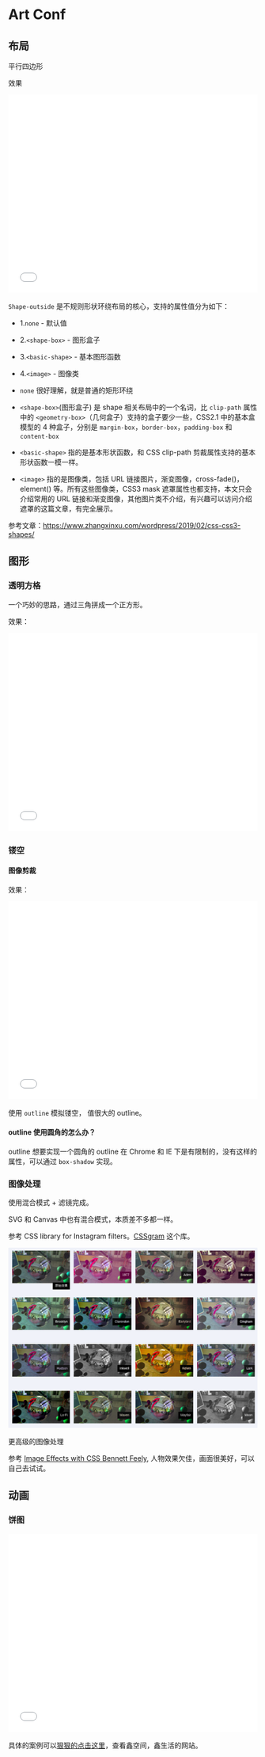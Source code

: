 # Art Conf

<!-- 回来练习一下 CSS Conf 上讲到的案例 -->

## 布局

平行四边形

效果 

<iframe height="400" style="width: 100%;" scrolling="no" title="css-shape" src="//codepen.io/alvinmi/embed/dLVZGw/?height=265&theme-id=0&default-tab=html,result" frameborder="no" allowtransparency="true" allowfullscreen="true">
  See the Pen <a href='https://codepen.io/alvinmi/pen/dLVZGw/'>css-shape</a> by YuHui
  (<a href='https://codepen.io/alvinmi'>@alvinmi</a>) on <a href='https://codepen.io'>CodePen</a>.
</iframe>

`Shape-outside` 是不规则形状环绕布局的核心，支持的属性值分为如下：

- 1.`none` - 默认值
- 2.`<shape-box>` - 图形盒子
- 3.`<basic-shape>` - 基本图形函数
- 4.`<image>` - 图像类

- `none` 很好理解，就是普通的矩形环绕
- `<shape-box>`(图形盒子) 是 shape 相关布局中的一个名词，比 `clip-path` 属性中的 `<geometry-box>`（几何盒子）支持的盒子要少一些，CSS2.1 中的基本盒模型的 4 种盒子，分别是 `margin-box`，`border-box`，`padding-box` 和 `content-box`
- `<basic-shape>` 指的是基本形状函数，和 CSS clip-path 剪裁属性支持的基本形状函数一模一样。
- `<image>` 指的是图像类，包括 URL 链接图片，渐变图像，cross-fade()，element() 等。所有这些图像类，CSS3 mask 遮罩属性也都支持，本文只会介绍常用的 URL 链接和渐变图像，其他图片类不介绍，有兴趣可以访问介绍遮罩的这篇文章，有完全展示。

参考文章：https://www.zhangxinxu.com/wordpress/2019/02/css-css3-shapes/

## 图形 

### 透明方格

一个巧妙的思路，通过三角拼成一个正方形。

效果：

<iframe height="400" style="width: 100%;" scrolling="no" title="透明方格" src="//codepen.io/alvinmi/embed/KYXyZv/?height=265&theme-id=0&default-tab=css,result" frameborder="no" allowtransparency="true" allowfullscreen="true">
  See the Pen <a href='https://codepen.io/alvinmi/pen/KYXyZv/'>透明方格</a> by YuHui
  (<a href='https://codepen.io/alvinmi'>@alvinmi</a>) on <a href='https://codepen.io'>CodePen</a>.
</iframe>

### 镂空

#### 图像剪裁

效果：

<iframe height="400" style="width: 100%;" scrolling="no" title="镂空" src="//codepen.io/alvinmi/embed/pBWdVd/?height=265&theme-id=0&default-tab=css,result" frameborder="no" allowtransparency="true" allowfullscreen="true">
  See the Pen <a href='https://codepen.io/alvinmi/pen/pBWdVd/'>镂空</a> by YuHui
  (<a href='https://codepen.io/alvinmi'>@alvinmi</a>) on <a href='https://codepen.io'>CodePen</a>.
</iframe>

使用 `outline` 模拟镂空， 值很大的 outline。

#### outline 使用圆角的怎么办？

outline 想要实现一个圆角的 outline 在 Chrome 和 IE 下是有限制的，没有这样的属性，可以通过 `box-shadow` 实现。

### 图像处理

使用混合模式 + 滤镜完成。

SVG 和 Canvas 中也有混合模式，本质差不多都一样。

参考 CSS library for Instagram filters。[CSSgram](https://github.com/una/CSSgram) 这个库。

<img src="https://raw.githubusercontent.com/AlvinMi/2019-Pic/master/2019/20190415162717.png"/>

更高级的图像处理

参考 [Image Effects with CSS Bennett Feely](https://bennettfeely.com/image-effects/), 人物效果欠佳，画面很美好，可以自己去试试。

## 动画

### 饼图

<iframe height="400" style="width: 100%;" scrolling="no" title="pie-charts" src="//codepen.io/alvinmi/embed/wZrYyb/?height=265&theme-id=0&default-tab=css,result" frameborder="no" allowtransparency="true" allowfullscreen="true">
  See the Pen <a href='https://codepen.io/alvinmi/pen/wZrYyb/'>pie-charts</a> by YuHui
  (<a href='https://codepen.io/alvinmi'>@alvinmi</a>) on <a href='https://codepen.io'>CodePen</a>.
</iframe>

具体的案例可以[狠狠的点击这里](https://www.zhangxinxu.com/study/201903/css-idea/)，查看鑫空间，鑫生活的网站。
